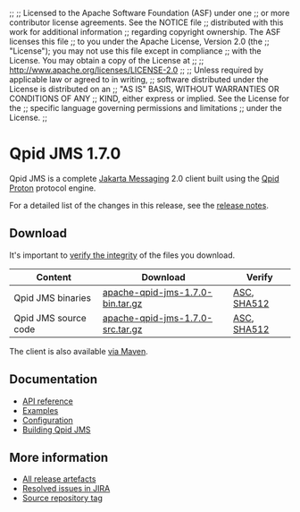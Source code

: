 ;;
;; Licensed to the Apache Software Foundation (ASF) under one
;; or more contributor license agreements.  See the NOTICE file
;; distributed with this work for additional information
;; regarding copyright ownership.  The ASF licenses this file
;; to you under the Apache License, Version 2.0 (the
;; "License"); you may not use this file except in compliance
;; with the License.  You may obtain a copy of the License at
;;
;;   http://www.apache.org/licenses/LICENSE-2.0
;;
;; Unless required by applicable law or agreed to in writing,
;; software distributed under the License is distributed on an
;; "AS IS" BASIS, WITHOUT WARRANTIES OR CONDITIONS OF ANY
;; KIND, either express or implied.  See the License for the
;; specific language governing permissions and limitations
;; under the License.
;;

# Qpid JMS 1.7.0

Qpid JMS is a complete [Jakarta Messaging](https://jakarta.ee/specifications/messaging/) 2.0
client built using the [Qpid Proton]({{site_url}}/proton/index.html) protocol engine.

For a detailed list of the changes in this release, see the [release
notes](release-notes.html).

## Download

It's important to [verify the
integrity]({{site_url}}/download.html#verify-what-you-download) of the
files you download.

| Content | Download | Verify |
|---------|----------|--------|
| Qpid JMS binaries | [apache-qpid-jms-1.7.0-bin.tar.gz](https://archive.apache.org/dist/qpid/jms/1.7.0/apache-qpid-jms-1.7.0-bin.tar.gz) | [ASC](https://archive.apache.org/dist/qpid/jms/1.7.0/apache-qpid-jms-1.7.0-bin.tar.gz.asc), [SHA512](https://archive.apache.org/dist/qpid/jms/1.7.0/apache-qpid-jms-1.7.0-bin.tar.gz.sha512) |
| Qpid JMS source code | [apache-qpid-jms-1.7.0-src.tar.gz](https://archive.apache.org/dist/qpid/jms/1.7.0/apache-qpid-jms-1.7.0-src.tar.gz) | [ASC](https://archive.apache.org/dist/qpid/jms/1.7.0/apache-qpid-jms-1.7.0-src.tar.gz.asc), [SHA512](https://archive.apache.org/dist/qpid/jms/1.7.0/apache-qpid-jms-1.7.0-src.tar.gz.sha512) |

The client is also available [via Maven]({{site_url}}/maven.html).

## Documentation


<div class="two-column" markdown="1">

 - [API reference](https://jakarta.ee/specifications/messaging/2.0/apidocs/)
 - [Examples](https://github.com/apache/qpid-jms/tree/1.7.0/qpid-jms-examples)
 - [Configuration](docs/index.html)
 - [Building Qpid JMS](building.html)

</div>


## More information

 - [All release artefacts](https://archive.apache.org/dist/qpid/jms/1.7.0)
 - [Resolved issues in JIRA](https://issues.apache.org/jira/issues/?jql=project+%3D+QPIDJMS+AND+fixVersion+%3D+%271.7.0%27+AND+resolution+%3D+%27fixed%27+ORDER+BY+priority+DESC)
 - [Source repository tag](https://gitbox.apache.org/repos/asf/qpid-jms.git/tree/refs/tags/1.7.0)

<script type="text/javascript">
  _deferredFunctions.push(function() {
      if ("1.7.0" === "{{current_jms_release}}" || "1.7.0" === "{{other_jms_release}}") {
          _modifyCurrentReleaseLinks();
      }
  });
</script>